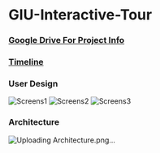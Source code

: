 # GIU-Interactive-Tour

### [Google Drive For Project Info](https://drive.google.com/drive/folders/1x00-9WWL9fb0mNW7Gfo4_02n4-1UucQJ?usp=sharing)

### [Timeline]()

### User Design
![Screens1](https://user-images.githubusercontent.com/83036619/188689409-b54475b9-95d4-4413-b961-c87986c83d32.png)
![Screens2](https://user-images.githubusercontent.com/83036619/188689427-ac670ff7-2a7c-4f4f-9013-d45bf9afc19f.png)
![Screens3](https://user-images.githubusercontent.com/83036619/188689438-b8659c0c-c958-4fc1-aeaa-7a3ac2fd8575.png)

### Architecture
![Uploading Architecture.png…]()
